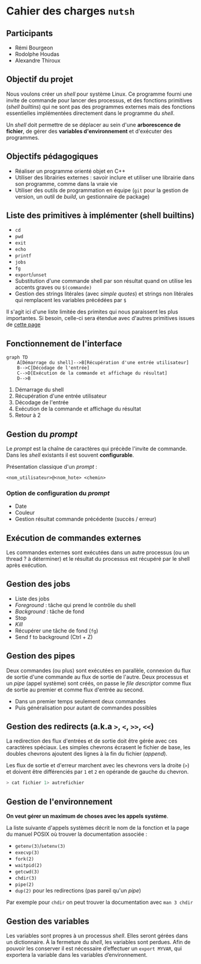 # Cahier des charges `nutsh`

## Participants

* Rémi Bourgeon
* Rodolphe Houdas
* Alexandre Thiroux

## Objectif du projet

Nous voulons créer un *shell* pour système Linux.
Ce programme fourni une invite de commande pour lancer des processus, et des fonctions primitives (_shell builtins_) qui ne sont pas des programmes externes mais des fonctions essentielles implémentées directement dans le programme du _shell_.

Un *shell* doit permettre de se déplacer au sein d'une **arborescence de fichier**, de gérer des **variables d'environnement** et d'exécuter des programmes.

## Objectifs pédagogiques

* Réaliser un programme orienté objet en C++
* Utiliser des librairies externes : savoir inclure et utiliser une librairie dans son programme, comme dans la vraie vie
* Utiliser des outils de programmation en équipe (`git` pour la gestion de version, un outil de _build_, un gestionnaire de package)

## Liste des primitives à implémenter (shell builtins)

* `cd`
* `pwd`
* `exit`
* `echo`
* `printf`
* `jobs`
* `fg`
* `export`/`unset`
* Substitution d'une commande shell par son résultat quand on utilise les accents graves ou `$(commande)`
* Gestion des strings litérales (avec _simple quotes_) et strings non litérales qui remplacent les variables précédées par `$`

Il s'agit ici d'une liste limitée des primites qui nous paraissent les plus importantes. Si besoin, celle-ci sera étendue avec d'autres primitives issues de [cette page](https://www.ibm.com/support/knowledgecenter/ssw_aix_72/com.ibm.aix.osdevice/bourne_shell_builtin_cmd_list.htm)

## Fonctionnement de l'interface

```mermaid
graph TD
    A[Démarrage du shell]-->B[Récupération d'une entrée utilisateur]
    B-->C[Décodage de l'entrée]
    C-->D[Exécution de la commande et affichage du résultat]
    D-->B
```

1. Démarrage du shell
2. Récupération d'une entrée utilisateur
3. Décodage de l'entrée
4. Exécution de la commande et affichage du résultat
5. Retour à 2

## Gestion du _prompt_

Le *prompt* est la chaîne de caractères qui précède l'invite de commande. Dans les _shell_ existants il est souvent **configurable**.

Présentation classique d'un _prompt_ :

```txt
<nom_utilisateur>@<nom_hote> <chemin>
```

### Option de configuration du _prompt_

* Date
* Couleur
* Gestion résultat commande précédente (succès / erreur)

## Exécution de commandes externes

Les commandes externes sont exécutées dans un autre processus (ou un thread ? à déterminer) et le résultat du processus est récupéré par le shell après exécution.

## Gestion des jobs

* Liste des jobs
* *Foreground* : tâche qui prend le contrôle du shell
* *Background* : tâche de fond
* Stop
* *Kill*
* Récupérer une tâche de fond (`fg`)
* Send f to background (Ctrl + Z)

## Gestion des pipes

Deux commandes (ou plus) sont exécutées en parallèle, connexion du flux de sortie d'une commande au flux de sortie de l'autre.
Deux processus et un _pipe_ (appel système) sont créés, on passe le _file descriptor_ comme flux de sortie au premier et comme flux d'entrée au second.

* Dans un premier temps seulement deux commandes
* Puis généralisation pour autant de commandes possibles

## Gestion des redirects (a.k.a `>`, `<`, `>>`, `<<`)

La redirection des flux d'entrées et de sortie doit être gérée avec ces caractères spéciaux. Les simples chevrons écrasent le fichier de base, les doubles chevrons ajoutent des lignes à la fin du fichier (_append_).

Les flux de sortie et d'erreur marchent avec les chevrons vers la droite (`>`) et doivent être différenciés par `1` et `2` en opérande de gauche du chevron.

```bash
> cat fichier 1> autrefichier
```

## Gestion de l'environnement

**On veut gérer un maximum de choses avec les appels système**.

La liste suivante d'appels systèmes décrit le nom de la fonction et la page du manuel POSIX où trouver la documentation associée :

* `getenv(3)`/`setenv(3)`
* `execvp(3)`
* `fork(2)`
* `waitpid(2)`
* `getcwd(3)`
* `chdir(3)`
* `pipe(2)`
* `dup(2)` pour les redirections (pas pareil qu'un _pipe_)

Par exemple pour `chdir` on peut trouver la documentation avec `man 3 chdir`

## Gestion des variables

Les variables sont propres à un processus _shell_. Elles seront gérées dans un dictionnaire.
À la fermeture du _shell_, les variables sont perdues. Afin de pouvoir les conserver il est nécessaire d’effectuer un `export MYVAR`, qui exportera la variable dans les variables d’environnement.
